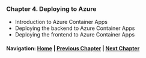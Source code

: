 ### Chapter 4. Deploying to Azure

- Introduction to Azure Container Apps
- Deploying the backend to Azure Container Apps
- Deploying the frontend to Azure Container Apps

#### Navigation: [Home](../../workshop.md) | [Previous Chapter](../chapter_03/README.md) | [Next Chapter](../chapter_05/README.md)